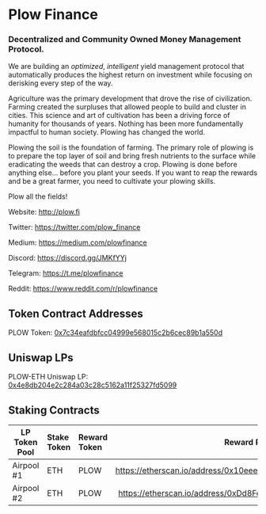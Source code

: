 # Plow Finance

### Decentralized and Community Owned Money Management Protocol. 

We are building an *optimized*, *intelligent* yield management protocol that automatically produces the highest return on investment while focusing on derisking every step of the way.

Agriculture was the primary development that drove the rise of civilization. Farming created the surpluses that allowed people to build and cluster in cities. This science and art of cultivation has been a driving force of humanity for thousands of years. Nothing has been more fundamentally impactful to human society. Plowing has changed the world.

Plowing the soil is the foundation of farming. The primary role of plowing is to prepare the top layer of soil and bring fresh nutrients to the surface while eradicating the weeds that can destroy a crop. Plowing is done before anything else… before you plant your seeds. If you want to reap the rewards and be a great farmer, you need to cultivate your plowing skills.

Plow all the fields!

Website: http://plow.fi

Twitter: https://twitter.com/plow_finance

Medium: https://medium.com/plowfinance

Discord: https://discord.gg/JMKfYYj

Telegram: https://t.me/plowfinance

Reddit: https://www.reddit.com/r/plowfinance

## Token Contract Addresses

PLOW Token: [0x7c34eafdbfcc04999e568015c2b6cec89b1a550d](https://etherscan.io/token/0x7c34eafdbfcc04999e568015c2b6cec89b1a550d)

## Uniswap LPs

PLOW-ETH Uniswap LP: [0x4e8db204e2c284a03c28c5162a11f25327fd5099](https://info.uniswap.org/pair/0x4e8db204e2c284a03c28c5162a11f25327fd5099)

## Staking Contracts

| LP Token Pool | Stake Token | Reward Token | Reward Pool Contract Link |
|-----------|:----------------------|:--------------|:--------------:|
| Airpool #1 | ETH | PLOW | https://etherscan.io/address/0x10eeeCDAc5edBD546aF1d7a5b23519324bbDeD08 |
| Airpool #2 | ETH | PLOW | https://etherscan.io/address/0xDd8Fe0954E4cfDc14306194D36009C6279FFff6e |




